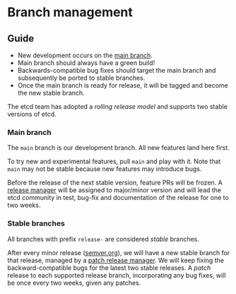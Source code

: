 # Branch management

## Guide

* New development occurs on the [main branch][main].
* Main branch should always have a green build!
* Backwards-compatible bug fixes should target the main branch and subsequently be ported to stable branches.
* Once the main branch is ready for release, it will be tagged and become the new stable branch.

The etcd team has adopted a *rolling release model* and supports two stable versions of etcd.

### Main branch

The `main` branch is our development branch. All new features land here first.

To try new and experimental features, pull `main` and play with it. Note that `main` may not be stable because new features may introduce bugs.

Before the release of the next stable version, feature PRs will be frozen. A [release manager](./release.md#release-management) will be assigned to major/minor version and will lead the etcd community in test, bug-fix and documentation of the release for one to two weeks.

### Stable branches

All branches with prefix `release-` are considered _stable_ branches.

After every minor release ([semver.org](https://semver.org/)), we will have a new stable branch for that release, managed by a [patch release manager](./release.md#release-management). We will keep fixing the backward-compatible bugs for the latest two stable releases. A _patch_ release to each supported release branch, incorporating any bug fixes, will be once every two weeks, given any patches.

[main]: https://github.com/etcd-io/etcd/tree/main

